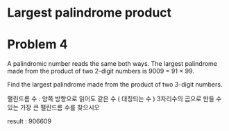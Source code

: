 # Largest palindrome product
   
# Problem 4
A palindromic number reads the same both ways. The largest palindrome made from the product of two 2-digit numbers is 9009 = 91 × 99.

Find the largest palindrome made from the product of two 3-digit numbers.

팰린드롬 수 : 양쪽 방향으로 읽어도 같은 수 ( 대칭되는 수 )
3자리수의 곱으로 만들 수 있는 가장 큰 팰린드롬 수를 찾으시오

result : 906609
